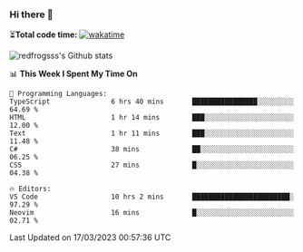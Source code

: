 ### Hi there 👋

⏳**Total code time:** [![wakatime](https://wakatime.com/badge/user/2cbd8003-b8b8-4565-92d7-ad9c23ff1846.svg)](https://wakatime.com/@2cbd8003-b8b8-4565-92d7-ad9c23ff1846)

<img src="https://github-readme-stats.vercel.app/api?username=redfrogsss&show_icons=true" alt="redfrogsss's Github stats"></img>

<!--START_SECTION:waka-->
📊 **This Week I Spent My Time On** 

```text
💬 Programming Languages: 
TypeScript               6 hrs 40 mins       ████████████████░░░░░░░░░   64.69 % 
HTML                     1 hr 14 mins        ███░░░░░░░░░░░░░░░░░░░░░░   12.00 % 
Text                     1 hr 11 mins        ███░░░░░░░░░░░░░░░░░░░░░░   11.48 % 
C#                       38 mins             ██░░░░░░░░░░░░░░░░░░░░░░░   06.25 % 
CSS                      27 mins             █░░░░░░░░░░░░░░░░░░░░░░░░   04.38 % 

🔥 Editors: 
VS Code                  10 hrs 2 mins       ████████████████████████░   97.29 % 
Neovim                   16 mins             █░░░░░░░░░░░░░░░░░░░░░░░░   02.71 % 
```


 Last Updated on 17/03/2023 00:57:36 UTC
<!--END_SECTION:waka-->
